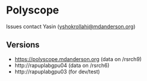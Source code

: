 # Polyscope 

Issues contact Yasin (yshokrollahi@mdanderson.org)


## Versions
- https://polyscope.mdanderson.org (data on /rsrch9)
- http://rapuplabgpu04 (data on /rsrch6)
- http://rapuplabgpu03 (for dev/test)
